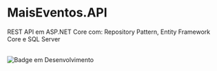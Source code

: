 # MaisEventos.API
REST API em ASP.NET Core com: Repository Pattern, Entity Framework Core e SQL Server <br><br>

![Badge em Desenvolvimento](https://img.shields.io/static/v1?label=STATUS&message=Em&nbsp;Desenvolvimento&color=orange&style=for-the-badge)

